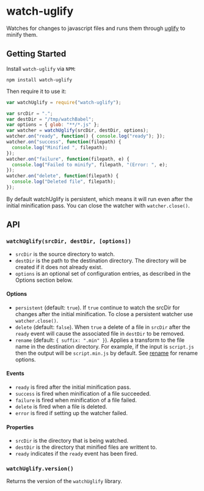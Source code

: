 # watch-uglify

Watches for changes to javascript files and runs them through
[uglify](https://github.com/mishoo/UglifyJS2) to minify them.

## Getting Started

Install `watch-uglify` via `NPM`:

```
npm install watch-uglify
```

Then require it to use it:

```js
var watchUglify = require("watch-uglify");

var srcDir = ".";
var destDir = "/tmp/watchBabel";
var options = { glob: "**/*.js" };
var watcher = watchUglify(srcDir, destDir, options);
watcher.on("ready", function() { console.log("ready"); });
watcher.on("success", function(filepath) {
  console.log("Minified ", filepath);
});
watcher.on("failure", function(filepath, e) {
  console.log("Failed to minify", filepath, "(Error: ", e);
});
watcher.on("delete", function(filepath) {
  console.log("Deleted file", filepath);
});
```

By default watchUglify is persistent, which means it will run even after the
initial minification pass. You can close the watcher with `watcher.close()`.

## API

### `watchUglify(srcDir, destDir, [options])`

- `srcDir` is the source directory to watch.
- `destDir` is the path to the destination directory. The directory will be
  created if it does not already exist.
- `options` is an optional set of configuration entries, as described in the
  Options section below.

#### Options

- `persistent` (default: `true`). If `true` continue to watch the srcDir for
  changes after the initial minification. To close a persistent watcher use
  `watcher.close()`.
- `delete` (default: `false`). When `true` a delete of a file in `srcDir` after
  the `ready` event will cause the associated file in `destDir` to be removed.
- `rename` (default: `{ suffix: ".min" }`). Applies a transform to the file
  name in the destination directory. For example, if the input is `script.js`
  then the output will be `script.min.js` by default. See
  [rename](https://github.com/popomore/rename) for rename options.

#### Events

- `ready` is fired after the initial minification pass.
- `success` is fired when minification of a file succeeded.
- `failure` is fired when minification of a file failed.
- `delete` is fired when a file is deleted.
- `error` is fired if setting up the watcher failed.

#### Properties

- `srcDir` is the directory that is being watched.
- `destDir` is the directory that minified files are writtent to.
- `ready` indicates if the `ready` event has been fired.

### `watchUglify.version()`

Returns the version of the `watchUglify` library.
